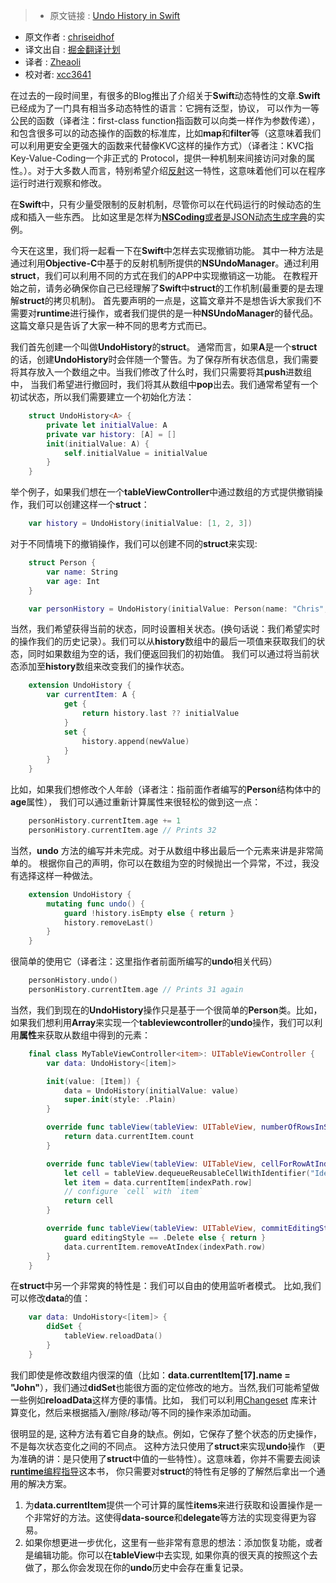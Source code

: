 >* 原文链接 : [Undo History in Swift](http://chris.eidhof.nl/post/undo-history-in-swift/)
* 原文作者 : [chriseidhof](https://twitter.com/chriseidhof/)
* 译文出自 : [掘金翻译计划](https://github.com/xitu/gold-miner)
* 译者 : [Zheaoli](https://github.com/Zheaoli)
* 校对者: [xcc3641](https://github.com/xcc3641)



在过去的一段时间里，有很多的Blog推出了介绍关于**Swift**动态特性的文章.**Swift** 已经成为了一门具有相当多动态特性的语言：它拥有泛型，协议， 可以作为一等公民的函数（译者注：first-class function指函数可以向类一样作为参数传递），和包含很多可以的动态操作的函数的标准库，比如**map**和**filter**等（这意味着我们可以利用更安全更强大的函数来代替像KVC这样的操作方式）（译者注：KVC指Key-Value-Coding一个非正式的 Protocol，提供一种机制来间接访问对象的属性。）。对于大多数人而言，特别希望介绍[反射](http://inessential.com/2016/05/26/a_definition_of_dynamic_programming_in_t)这一特性，这意味着他们可以在程序运行时进行观察和修改。

在**Swift**中，只有少量受限制的反射机制，尽管你可以在代码运行的时候动态的生成和插入一些东西。 比如这里是怎样为[**NSCoding**或者是JSON动态生成字典](http://chris.eidhof.nl/post/swift-mirrors-and-json/)的实例。

今天在这里，我们将一起看一下在**Swift**中怎样去实现撤销功能。 其中一种方法是通过利用**Objective-C**中基于的反射机制所提供的**NSUndoManager**。通过利用**struct**，我们可以利用不同的方式在我们的APP中实现撤销这一功能。 在教程开始之前，请务必确保你自己已经理解了**Swift**中**struct**的工作机制(最重要的是去理解**struct**的拷贝机制)。
首先要声明的一点是，这篇文章并不是想告诉大家我们不需要对**runtime**进行操作，或者我们提供的是一种**NSUndoManager**的替代品。这篇文章只是告诉了大家一种不同的思考方式而已。

我们首先创建一个叫做**UndoHistory**的**struct**。 通常而言，如果**A**是一个**struct**的话，创建**UndoHistory**时会伴随一个警告。为了保存所有状态信息，我们需要将其存放入一个数组之中。当我们修改了什么时，我们只需要将其**push**进数组中， 当我们希望进行撤回时，我们将其从数组中**pop**出去。我们通常希望有一个初试状态，所以我们需要建立一个初始化方法：
~~~ Swift
    struct UndoHistory<A> {
        private let initialValue: A
        private var history: [A] = []
        init(initialValue: A) {
            self.initialValue = initialValue
        }
    }
~~~

举个例子，如果我们想在一个**tableViewController**中通过数组的方式提供撤销操作，我们可以创建这样一个**struct**：
~~~ Swift
    var history = UndoHistory(initialValue: [1, 2, 3])
~~~

对于不同情境下的撤销操作，我们可以创建不同的**struct**来实现:
~~~ Swift
    struct Person {
        var name: String
        var age: Int
    }
~~~
~~~ Swift
    var personHistory = UndoHistory(initialValue: Person(name: "Chris", age: 31))
~~~

当然，我们希望获得当前的状态，同时设置相关状态。(换句话说：我们希望实时的操作我们的历史记录）。我们可以从**history**数组中的最后一项值来获取我们的状态，同时如果数组为空的话，我们便返回我们的初始值。 我们可以通过将当前状态添加至**history**数组来改变我们的操作状态。
~~~ Swift
    extension UndoHistory {
        var currentItem: A {
            get {
                return history.last ?? initialValue
            }
            set {
                history.append(newValue)
            }
        }
    }
~~~

比如，如果我们想修改个人年龄（译者注：指前面作者编写的**Person**结构体中的**age**属性）， 我们可以通过重新计算属性来很轻松的做到这一点：
~~~ Swift
    personHistory.currentItem.age += 1
    personHistory.currentItem.age // Prints 32
~~~

当然，**undo** 方法的编写并未完成。对于从数组中移出最后一个元素来讲是非常简单的。 根据你自己的声明，你可以在数组为空的时候抛出一个异常，不过，我没有选择这样一种做法。
~~~ Swift
    extension UndoHistory {
        mutating func undo() {
            guard !history.isEmpty else { return }
            history.removeLast()
        }
    }
~~~

很简单的使用它（译者注：这里指作者前面所编写的**undo**相关代码）
~~~ Swift
    personHistory.undo()
    personHistory.currentItem.age // Prints 31 again
~~~~

当然，我们到现在的**UndoHistory**操作只是基于一个很简单的**Person**类。比如，如果我们想利用**Array**来实现一个**tableviewcontroller**的**undo**操作，我们可以利用**属性**来获取从数组中得到的元素：
~~~ Swift
    final class MyTableViewController<item>: UITableViewController {
        var data: UndoHistory<[item]>

        init(value: [Item]) {
            data = UndoHistory(initialValue: value)
            super.init(style: .Plain)
        }

        override func tableView(tableView: UITableView, numberOfRowsInSection section: Int) -> Int {
            return data.currentItem.count
        }

        override func tableView(tableView: UITableView, cellForRowAtIndexPath indexPath: NSIndexPath) -> UITableViewCell {
            let cell = tableView.dequeueReusableCellWithIdentifier("Identifier", forIndexPath: indexPath)
            let item = data.currentItem[indexPath.row]
            // configure `cell` with `item`
            return cell
        }

        override func tableView(tableView: UITableView, commitEditingStyle editingStyle: UITableViewCellEditingStyle, forRowAtIndexPath indexPath: NSIndexPath) {
            guard editingStyle == .Delete else { return }
            data.currentItem.removeAtIndex(indexPath.row)
        }
    }
~~~

在**struct**中另一个非常爽的特性是：我们可以自由的使用监听者模式。 比如,我们可以修改**data**的值：
~~~ Swift
    var data: UndoHistory<[item]> {
        didSet {
            tableView.reloadData()
        }
    }
~~~

我们即使是修改数组内很深的值（比如：**data.currentItem[17].name = "John"**），我们通过**didSet**也能很方面的定位修改的地方。当然,我们可能希望做一些例如**reloadData**这样方便的事情。比如， 我们可以利用[Changeset](https://github.com/osteslag/Changeset) 库来计算变化，然后来根据插入/删除/移动/等不同的操作来添加动画。

很明显的是, 这种方法有着它自身的缺点。例如，它保存了整个状态的历史操作，不是每次状态变化之间的不同点。 这种方法只使用了**struct**来实现**undo**操作 （更为准确的讲：是只使用了**struct**中值的一些特性）。这意味着，你并不需要去阅读 [**runtime**编程指导](https://developer.apple.com/library/mac/documentation/Cocoa/Conceptual/ObjCRuntimeGuide/Introduction/Introduction.html)这本书， 你只需要对**struct**的特性有足够的了解然后拿出一个通用的解决方案。



1.  为**data.currentItem**提供一个可计算的属性**items**来进行获取和设置操作是一个非常好的方法。这使得**data-source**和**delegate**等方法的实现变得更为容易。
2.  如果你想更进一步优化，这里有一些非常有意思的想法：添加恢复功能，或者是编辑功能。你可以在**tableView**中去实现, 如果你真的很天真的按照这个去做了，那么你会发现在你的**undo**历史中会存在重复记录。
